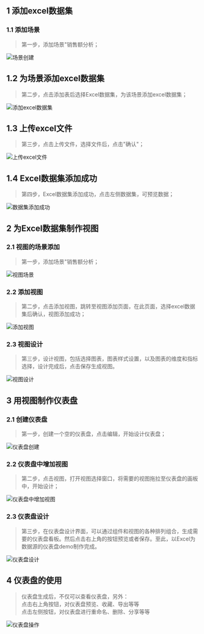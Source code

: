 ## 1 添加excel数据集
### 1.1 添加场景
> 第一步，添加场景"销售额分析；

![场景创建](../img/demo/场景创建.png)

## 1.2 为场景添加excel数据集
> 第二步，点击添加表后选择Excel数据集，为该场景添加excel数据集；

![添加excel数据集](../img/demo/添加excel数据集.png)
## 1.3 上传excel文件
> 第三步，点击上传文件，选择文件后，点击"确认"；

![上传excel文件](../img/demo/上传excel文件.png)
## 1.4 Excel数据集添加成功
> 第四步，Excel数据集添加成功，点击左侧数据集，可预览数据；

![数据集添加成功](../img/demo/数据集添加成功.png)

## 2 为Excel数据集制作视图
### 2.1 视图的场景添加
> 第一步，添加场景"销售额分析；

![视图场景](../img/demo/视图场景.png)
### 2.2 添加视图
> 第二步，点击添加视图，跳转至视图添加页面，在此页面，选择excel数据集后确认，视图添加成功；

![添加视图](../img/demo/添加视图.png)

### 2.3 视图设计
> 第三步，设计视图，包括选择图表，图表样式设置，以及图表的维度和指标选择，设计完成后，点击保存生成视图。

![视图设计](../img/demo/视图设计.png)


## 3 用视图制作仪表盘
### 2.1 创建仪表盘
> 第一步，创建一个空的仪表盘，点击编辑，开始设计仪表盘；

![仪表盘创建](../img/demo/仪表盘创建.png)
### 2.2 仪表盘中增加视图
> 第二步，点击视图，打开视图选择窗口，将需要的视图拖拉至仪表盘的画板中，开始设计；

![仪表盘中增加视图](../img/demo/仪表盘中增加视图.png)

### 2.3 仪表盘设计
> 第三步，在仪表盘设计界面，可以通过组件和视图的各种排列组合，生成需要的仪表盘看板。然后点击右上角的按钮预览或者保存。至此，以Excel为数据源的仪表盘demo制作完成。

![仪表盘设计](../img/demo/仪表盘设计.png)

## 4 仪表盘的使用 
> 仪表盘生成后，不仅可以查看仪表盘，另外：</br>点击右上角按钮，对仪表盘预览、收藏、导出等等</br>点击左侧按钮，对仪表盘进行重命名、删除、分享等等

![仪表盘操作](../img/demo/仪表盘操作.png)